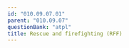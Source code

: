 ```yaml
---
id: "010.09.07.01"
parent: "010.09.07"
questionBank: "atpl"
title: Rescue and firefighting (RFF)
---
```

